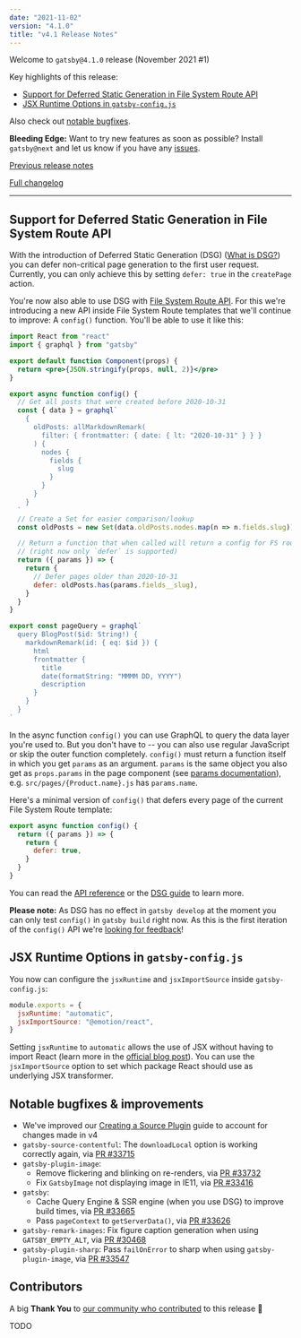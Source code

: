 ```yaml
---
date: "2021-11-02"
version: "4.1.0"
title: "v4.1 Release Notes"
---
```


Welcome to `gatsby@4.1.0` release (November 2021 #1)

Key highlights of this release:

- [Support for Deferred Static Generation in File System Route API](#support-for-deferred-static-generation-in-file-system-route-api)
- [JSX Runtime Options in `gatsby-config.js`](#jsx-runtime-options-in-gatsby-configjs)

Also check out [notable bugfixes](#notable-bugfixes--improvements).

**Bleeding Edge:** Want to try new features as soon as possible? Install `gatsby@next` and let us know
if you have any [issues](https://github.com/gatsbyjs/gatsby/issues).

[Previous release notes](/docs/reference/release-notes/v4.0)

[Full changelog](https://github.com/gatsbyjs/gatsby/compare/gatsby@4.1.0-next.0...gatsby@4.1.0)

---

## Support for Deferred Static Generation in File System Route API

With the introduction of Deferred Static Generation (DSG) ([What is DSG?](/blog/deferred-static-generation-guide)) you can defer non-critical page generation to the first user request. Currently, you can only achieve this by setting `defer: true` in the `createPage` action.

You're now also able to use DSG with [File System Route API](/docs/reference/routing/file-system-route-api/). For this we're introducing a new API inside File System Route templates that we'll continue to improve: A `config()` function. You'll be able to use it like this:

```jsx:title=src/pages/{MarkdownRemark.fields__slug}.jsx
import React from "react"
import { graphql } from "gatsby"

export default function Component(props) {
  return <pre>{JSON.stringify(props, null, 2)}</pre>
}

export async function config() {
  // Get all posts that were created before 2020-10-31
  const { data } = graphql`
    {
      oldPosts: allMarkdownRemark(
        filter: { frontmatter: { date: { lt: "2020-10-31" } } }
      ) {
        nodes {
          fields {
            slug
          }
        }
      }
    }
  `
  // Create a Set for easier comparison/lookup
  const oldPosts = new Set(data.oldPosts.nodes.map(n => n.fields.slug))

  // Return a function that when called will return a config for FS route pages
  // (right now only `defer` is supported)
  return ({ params }) => {
    return {
      // Defer pages older than 2020-10-31
      defer: oldPosts.has(params.fields__slug),
    }
  }
}

export const pageQuery = graphql`
  query BlogPost($id: String!) {
    markdownRemark(id: { eq: $id }) {
      html
      frontmatter {
        title
        date(formatString: "MMMM DD, YYYY")
        description
      }
    }
  }
`
```

In the async function `config()` you can use GraphQL to query the data layer you're used to. But you don't have to -- you can also use regular JavaScript or skip the outer function completely. `config()` must return a function itself in which you get `params` as an argument. `params` is the same object you also get as `props.params` in the page component (see [params documentation](/docs/reference/routing/file-system-route-api/#collection-route-components)), e.g. `src/pages/{Product.name}.js` has `params.name`.

Here's a minimal version of `config()` that defers every page of the current File System Route template:

```js
export async function config() {
  return ({ params }) => {
    return {
      defer: true,
    }
  }
}
```

You can read the [API reference](/docs/reference/routing/file-system-route-api#config-function) or the [DSG guide](/docs/how-to/rendering-options/using-deferred-static-generation/) to learn more.

**Please note:** As DSG has no effect in `gatsby develop` at the moment you can only test `config()` in `gatsby build` right now. As this is the first iteration of the `config()` API we're [looking for feedback](https://github.com/gatsbyjs/gatsby/discussions/33789)!

## JSX Runtime Options in `gatsby-config.js`

You now can configure the `jsxRuntime` and `jsxImportSource` inside `gatsby-config.js`:

```js:title=gatsby-config.js
module.exports = {
  jsxRuntime: "automatic",
  jsxImportSource: "@emotion/react",
}
```

Setting `jsxRuntime` to `automatic` allows the use of JSX without having to import React (learn more in the [official blog post](https://reactjs.org/blog/2020/09/22/introducing-the-new-jsx-transform.html)). You can use the `jsxImportSource` option to set which package React should use as underlying JSX transformer.

## Notable bugfixes & improvements

- We've improved our [Creating a Source Plugin](/docs/how-to/plugins-and-themes/creating-a-source-plugin/) guide to account for changes made in v4
- `gatsby-source-contentful`: The `downloadLocal` option is working correctly again, via [PR #33715](https://github.com/gatsbyjs/gatsby/pull/33715)
- `gatsby-plugin-image`:
  - Remove flickering and blinking on re-renders, via [PR #33732](https://github.com/gatsbyjs/gatsby/pull/33732)
  - Fix `GatsbyImage` not displaying image in IE11, via [PR #33416](https://github.com/gatsbyjs/gatsby/pull/33416)
- `gatsby`:
  - Cache Query Engine & SSR engine (when you use DSG) to improve build times, via [PR #33665](https://github.com/gatsbyjs/gatsby/pull/33665)
  - Pass `pageContext` to `getServerData()`, via [PR #33626](https://github.com/gatsbyjs/gatsby/pull/33626)
- `gatsby-remark-images`: Fix figure caption generation when using `GATSBY_EMPTY_ALT`, via [PR #30468](https://github.com/gatsbyjs/gatsby/pull/30468)
- `gatsby-plugin-sharp`: Pass `failOnError` to sharp when using `gatsby-plugin-image`, via [PR #33547](https://github.com/gatsbyjs/gatsby/pull/33547)

## Contributors

A big **Thank You** to [our community who contributed](https://github.com/gatsbyjs/gatsby/compare/gatsby@4.1.0-next.0...gatsby@4.1.0) to this release 💜

TODO
